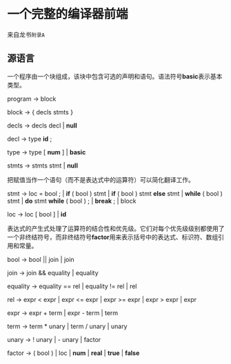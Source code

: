 # 一个完整的编译器前端

来自龙书`附录A`

## 源语言

一个程序由一个块组成，该块中包含可选的声明和语句。语法符号**basic**表示基本类型。  

program -> block

block   -> { decls stmts }

decls   -> decls decl
         | **null**
         
decl    -> type **id** ;

type    -> type \[ **num** \] 
         | **basic**
  
stmts   -> stmts stmt
         | **null**

把赋值当作一个语句（而不是表达式中的运算符）可以简化翻译工作。  


stmt    -> loc = bool ;
         | **if** ( bool ) stmt
         | **if** ( bool ) stmt **else** stmt
         | **while** ( bool ) stmt
         | **do** stmt **while** ( bool ) ;
         | **break** ;
         | block
         
loc     -> loc \[ bool \]
         | **id**
      
表达式的产生式处理了运算符的结合性和优先级。它们对每个优先级级别都使用了一个非终结符号，而非终结符号**factor**用来表示括号中的表达式、标识符、数组引用和常量。  
      
bool    -> bool || join
         | join 

join    -> join && equality
         | equality

equality    -> equality == rel
             | equality != rel
             | rel

rel     -> expr < expr
         | expr <= expr
         | expr >= expr
         | expr > expr
         | expr
         
expr    -> expr + term
         | expr - term
         | term
         
term    -> term * unary
         | term / unary
         | unary

unary   -> ! unary
         | - unary
         | factor

factor  -> ( bool )
         | loc
         | **num**
         | **real**
         | **true**
         | **false**











